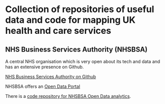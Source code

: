 # Collection of repositories of useful data and code for mapping UK health and care services

## NHS Business Services Authority (NHSBSA)

A central NHS organisation which is very open about its tech and data and has an extensive presence on Github.

[NHS Business Services Authority on Github](https://github.com/orgs/nhsbsa/repositories)

NHSBSA offers an [Open Data Portal](https://www.nhsbsa.nhs.uk/access-our-data-products/open-data-portal-odp)

There is a [code repository for NHSBSA Open Data analytics](https://github.com/nhsbsa-data-analytics). 
